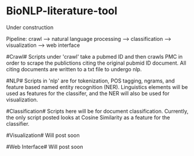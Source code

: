 # BioNLP-literature-tool

Under construction 

Pipeline: crawl --> natural language processing --> classification --> visualization --> web interface 

#Crawl#
Scripts under 'crawl' take a pubmed ID and then crawls PMC in order to scrape the publictions citing the original pubmid ID document. All citing documents are written to a txt file to undergo nlp.

#NLP#
Scripts in 'nlp' are for tokenization, POS tagging, ngrams, and feature based named entity recognition (NER). Linguistics elements will be used as features for the classifer, and the NER will also be used for visualization.

#Classification#
Scripts here will be for document classification. Currently, the only script posted looks at Cosine Similarity as a feature for the classifier. 

#Visualization#
Will post soon

#Web Interface#
Will post soon
